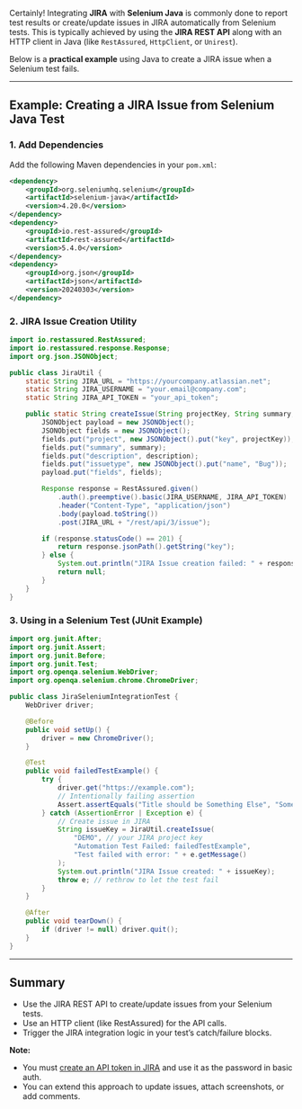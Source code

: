 Certainly! Integrating **JIRA** with **Selenium Java** is commonly done to report test results or create/update issues in JIRA automatically from Selenium tests. This is typically achieved by using the **JIRA REST API** along with an HTTP client in Java (like `RestAssured`, `HttpClient`, or `Unirest`).

Below is a **practical example** using Java to create a JIRA issue when a Selenium test fails.

---

## **Example: Creating a JIRA Issue from Selenium Java Test**

### **1. Add Dependencies**

Add the following Maven dependencies in your `pom.xml`:

```xml
<dependency>
    <groupId>org.seleniumhq.selenium</groupId>
    <artifactId>selenium-java</artifactId>
    <version>4.20.0</version>
</dependency>
<dependency>
    <groupId>io.rest-assured</groupId>
    <artifactId>rest-assured</artifactId>
    <version>5.4.0</version>
</dependency>
<dependency>
    <groupId>org.json</groupId>
    <artifactId>json</artifactId>
    <version>20240303</version>
</dependency>
```

### **2. JIRA Issue Creation Utility**

```java
import io.restassured.RestAssured;
import io.restassured.response.Response;
import org.json.JSONObject;

public class JiraUtil {
    static String JIRA_URL = "https://yourcompany.atlassian.net";
    static String JIRA_USERNAME = "your.email@company.com";
    static String JIRA_API_TOKEN = "your_api_token";

    public static String createIssue(String projectKey, String summary, String description) {
        JSONObject payload = new JSONObject();
        JSONObject fields = new JSONObject();
        fields.put("project", new JSONObject().put("key", projectKey));
        fields.put("summary", summary);
        fields.put("description", description);
        fields.put("issuetype", new JSONObject().put("name", "Bug"));
        payload.put("fields", fields);

        Response response = RestAssured.given()
            .auth().preemptive().basic(JIRA_USERNAME, JIRA_API_TOKEN)
            .header("Content-Type", "application/json")
            .body(payload.toString())
            .post(JIRA_URL + "/rest/api/3/issue");

        if (response.statusCode() == 201) {
            return response.jsonPath().getString("key");
        } else {
            System.out.println("JIRA Issue creation failed: " + response.getBody().asString());
            return null;
        }
    }
}
```

### **3. Using in a Selenium Test (JUnit Example)**

```java
import org.junit.After;
import org.junit.Assert;
import org.junit.Before;
import org.junit.Test;
import org.openqa.selenium.WebDriver;
import org.openqa.selenium.chrome.ChromeDriver;

public class JiraSeleniumIntegrationTest {
    WebDriver driver;

    @Before
    public void setUp() {
        driver = new ChromeDriver();
    }

    @Test
    public void failedTestExample() {
        try {
            driver.get("https://example.com");
            // Intentionally failing assertion
            Assert.assertEquals("Title should be Something Else", "Something Else", driver.getTitle());
        } catch (AssertionError | Exception e) {
            // Create issue in JIRA
            String issueKey = JiraUtil.createIssue(
                "DEMO", // your JIRA project key
                "Automation Test Failed: failedTestExample",
                "Test failed with error: " + e.getMessage()
            );
            System.out.println("JIRA Issue created: " + issueKey);
            throw e; // rethrow to let the test fail
        }
    }

    @After
    public void tearDown() {
        if (driver != null) driver.quit();
    }
}
```

---

## **Summary**

- Use the JIRA REST API to create/update issues from your Selenium tests.
- Use an HTTP client (like RestAssured) for the API calls.
- Trigger the JIRA integration logic in your test’s catch/failure blocks.

**Note:**  
- You must [create an API token in JIRA](https://id.atlassian.com/manage-profile/security/api-tokens) and use it as the password in basic auth.
- You can extend this approach to update issues, attach screenshots, or add comments.
 

